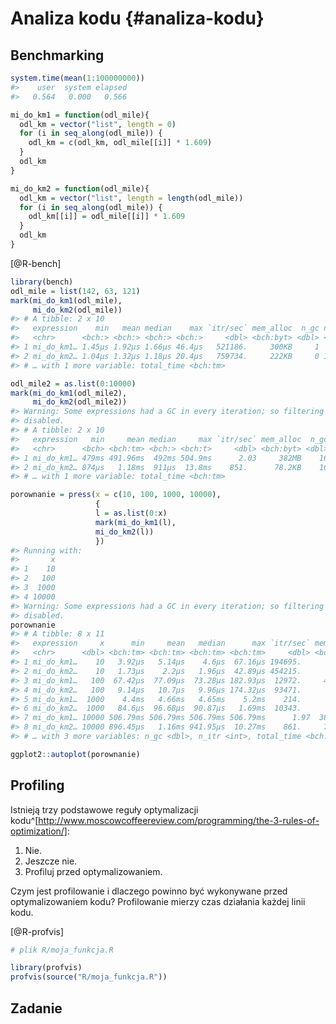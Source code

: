 
# Analiza kodu {#analiza-kodu}

## Benchmarking

<!-- system.time -->


```r
system.time(mean(1:100000000))
#>    user  system elapsed 
#>   0.564   0.000   0.566
```


```r
mi_do_km1 = function(odl_mile){
  odl_km = vector("list", length = 0)
  for (i in seq_along(odl_mile)) {
    odl_km = c(odl_km, odl_mile[[i]] * 1.609)
  }
  odl_km
}
```


```r
mi_do_km2 = function(odl_mile){
  odl_km = vector("list", length = length(odl_mile))
  for (i in seq_along(odl_mile)) {
    odl_km[[i]] = odl_mile[[i]] * 1.609
  }
  odl_km
}
```

[@R-bench]


```r
library(bench)
odl_mile = list(142, 63, 121)
mark(mi_do_km1(odl_mile),
     mi_do_km2(odl_mile))
#> # A tibble: 2 x 10
#>   expression    min   mean median    max `itr/sec` mem_alloc  n_gc n_itr
#>   <chr>      <bch:> <bch:> <bch:> <bch:>     <dbl> <bch:byt> <dbl> <int>
#> 1 mi_do_km1… 1.45µs 1.92µs 1.66µs 46.4µs   521186.     300KB     1  9999
#> 2 mi_do_km2… 1.04µs 1.32µs 1.18µs 20.4µs   759734.     222KB     0 10000
#> # … with 1 more variable: total_time <bch:tm>
```


```r
odl_mile2 = as.list(0:10000)
mark(mi_do_km1(odl_mile2),
     mi_do_km2(odl_mile2))
#> Warning: Some expressions had a GC in every iteration; so filtering is
#> disabled.
#> # A tibble: 2 x 10
#>   expression   min     mean median     max `itr/sec` mem_alloc  n_gc n_itr
#>   <chr>      <bch> <bch:tm> <bch:> <bch:t>     <dbl> <bch:byt> <dbl> <int>
#> 1 mi_do_km1… 479ms 491.96ms  492ms 504.9ms      2.03     382MB    16     2
#> 2 mi_do_km2… 874µs   1.18ms  911µs  13.8ms    851.      78.2KB    16   426
#> # … with 1 more variable: total_time <bch:tm>
```


```r
porownanie = press(x = c(10, 100, 1000, 10000),
                   {
                   l = as.list(0:x)
                   mark(mi_do_km1(l),
                   mi_do_km2(l))
                   })
#> Running with:
#>       x
#> 1    10
#> 2   100
#> 3  1000
#> 4 10000
#> Warning: Some expressions had a GC in every iteration; so filtering is
#> disabled.
porownanie
#> # A tibble: 8 x 11
#>   expression     x      min     mean   median      max `itr/sec` mem_alloc
#>   <chr>      <dbl> <bch:tm> <bch:tm> <bch:tm> <bch:tm>     <dbl> <bch:byt>
#> 1 mi_do_km1…    10   3.92µs   5.14µs    4.6µs  67.16µs 194695.          0B
#> 2 mi_do_km2…    10   1.73µs    2.2µs   1.96µs  42.89µs 454215.          0B
#> 3 mi_do_km1…   100  67.42µs  77.09µs  73.28µs 182.93µs  12972.     43.16KB
#> 4 mi_do_km2…   100   9.14µs   10.7µs   9.96µs 174.32µs  93471.        856B
#> 5 mi_do_km1…  1000    4.4ms   4.66ms   4.65ms    5.2ms    214.      3.87MB
#> 6 mi_do_km2…  1000   84.6µs  96.68µs  90.87µs   1.69ms  10343.      7.87KB
#> 7 mi_do_km1… 10000 506.79ms 506.79ms 506.79ms 506.79ms      1.97  382.04MB
#> 8 mi_do_km2… 10000 896.45µs   1.16ms 941.95µs  10.27ms    861.     78.18KB
#> # … with 3 more variables: n_gc <dbl>, n_itr <int>, total_time <bch:tm>
```


```r
ggplot2::autoplot(porownanie)
```


## Profiling

Istnieją trzy podstawowe reguły optymalizacji kodu^[http://www.moscowcoffeereview.com/programming/the-3-rules-of-optimization/]:

1. Nie.
2. Jeszcze nie.
3. Profiluj przed optymalizowaniem.

Czym jest profilowanie i dlaczego powinno być wykonywane przed optymalizowaniem kodu?
Profilowanie mierzy czas działania każdej linii kodu.

[@R-profvis]


```r
# plik R/moja_funkcja.R
```


```r
library(profvis)
profvis(source("R/moja_funkcja.R"))
```


<!-- profiling -->
<!-- https://r-prof.github.io/jointprof/articles/proposal.html -->

<!--  Wektoryzacja kodu -->
<!-- vectorized vs not-vectorized -->
<!-- https://rstudio-education.github.io/hopr/speed.html -->

## Zadanie
